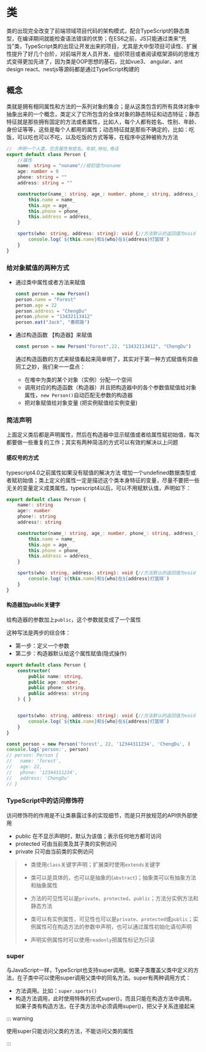 # 类

类的出现完全改变了前端领域项目代码的架构模式，配合TypeScript的静态类型，在编译期间就能检查语法错误的优势；在ES6之前，JS只能通过类来“充当”类，TypeScript类的出现让开发出来的项目，尤其是大中型项目可读性、扩展性提升了好几个台阶，对前端开发人员开发、组织项目或者阅读框架源码的思维方式变得更加先进了，因为类是OOP思想的基石，比如vue3、 angular、ant design react、nestjs等源码都是通过TypeScript构建的

## 概念

类就是拥有相同属性和方法的一系列对象的集合；是从这类包含的所有具体对象中抽象出来的一个概念，类定义了它所包含的全体对象的静态特征和动态特征；静态特征就是那些拥有固定的方法或者属性，比如人，每个人都有姓名、性别、年龄、身份证等等，这些是每个人都用的属性；动态特征就是那些不确定的，比如：吃饭，可以吃也可以不吃，以及吃饭的方式等等，在程序中这种被称为方法

```ts
//  声明一个人类，包含属性有姓名，年龄,地址,电话
export default class Person {
  	//属性
    name: string = "noname"//赋初值为noname
    age: number = 0
    phone: string = ""
    address: string = ""

    constructor(name_: string, age_: number, phone_: string, address_: string) {//无参构造器
        this.name = name_
        this.age = age_
        this.phone = phone_
      	this.address = address_
    }

    sports(who: string, address: string): void {//方法默认的返回值为void
        console.log(`${this.name}和${who}在${address}打篮球`)
    }
}
```

### 给对象赋值的两种方式

- 通过类中属性或者方法来赋值

  ```typescript
  const person = new Person()
  person.name = "Forest"
  person.age = 22
  person.address = "ChengDu"
  person.phone = "13432113412"
  person.eat("Jack", "春熙路")
  ```

- 通过构造函数 【构造器】来赋值

  ```typescript
  const person = new Person("Forest",22, "13432113412", "ChengDu")
  ```

  通过构造函数的方式来赋值看起来简单明了，其实对于第一种方式赋值有异曲同工之妙，我们来一一盘点：

  - 在堆中为类的某个对象（实例）分配一个空间
  - 调用对应的构造函数（构造器）并且把构造器中的各个参数值赋值给对象属性，`new Person()`自动匹配无参数的构造器
  - 把对象赋值给对象变量 (把实例赋值给实例变量)



### 简洁声明

上面定义类后都是声明属性，然后在构造器中显示赋值或者给属性赋初始值，每次都要做一些重复的工作；其实有两种简洁的方式可以有效的解决以上问题

#### 感叹号的方式

typescript4.0之前属性如果没有赋值的解决方法 增加一个undefined数据类型或者赋初始值；类上定义的属性一定是描述这个类本身特征的变量，尽量不要把一些无关的变量定义成类属性。typescript4以后，可以不用赋默认值，声明如下：

```typescript
export default class Person {
    name!: string
    age!: number
    phone!: string
    address!: string

    constructor(name_: string, age_: number, phone_: string, address_: string) {//无参构造器
        this.name = name_
        this.age = age_
        this.phone = phone_
      	this.address = address_
    }

    sports(who: string, address: string): void {//方法默认的返回值为void
        console.log(`${this.name}和${who}在${address}打篮球`)
    }
}
```

#### 构造器加public关键字

给构造器的参数加上`public`，这个参数就变成了一个属性

这种写法是两步的综合体：

- 第一步：定义一个参数
- 第二步：构造器默认给这个属性赋值(隐式操作)

```typescript
export default class Person {
    constructor(
        public name: string,
        public age: number,
        public phone: string,
        public address: string
    ) { }


    sports(who: string, address: string): void {//方法默认的返回值为void
        console.log(`${this.name}和${who}在${address}打篮球`)
    }
}

const person = new Person('forest', 22, '12344311234', 'ChengDu', )
console.log('person:', person)
// person: Person {
//   name: 'forest',
//   age: 22,
//   phone: '12344311234',
//   address: 'ChengDu'
// }
```

### TypeScript中的访问修饰符

访问修饰符的作用是不让类暴露过多的实现细节，而是只开放规范的API供外部使用

- public 在不显示声明时，默认为该值；表示任何地方都可访问
- protected 可由当前类及其子类的实例访问
- private 只可由当前类的实例访问

> - 类使用`class`关键字声明；扩展类时使用`extends`关键字
>
> - 类可以是具体的，也可以是抽象的(`abstract`)；抽象类可以有抽象方法和抽象属性
> - 方法的可见性可以是`private`、`protected`、`public`；方法分实例方法和静态方法
> - 类可以有实例属性，可见性也可以是`private`、`protected`或`public`；实例属性可在构造方法的参数中声明，也可以通过属性初始化语句声明
> - 声明实例属性时可以使用`readonly`把属性标记为只读

### super

与JavaScript一样，TypeScript也支持super调用。如果子类覆盖父类中定义的方法，在子类中可以使用super调用父类中的同名方法。super有两种调用方式：

- 方法调用。比如：`super.sports()`
- 构造方法调用，此时使用特殊的形式super()，而且只能在构造方法中调用。如果子类有构造方法，在子类方法中必须调用super()，把父子关系连接起来

::: warning

使用super只能访问父类的方法，不能访问父类的属性

:::
